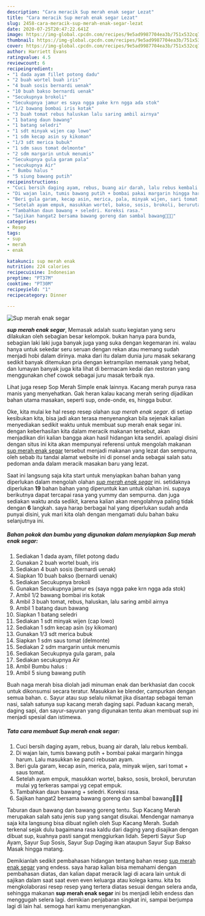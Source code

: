 ```yaml
---
description: "Cara meracik Sup merah enak segar Lezat"
title: "Cara meracik Sup merah enak segar Lezat"
slug: 2458-cara-meracik-sup-merah-enak-segar-lezat
date: 2020-07-25T20:47:22.641Z
image: https://img-global.cpcdn.com/recipes/9e5ad9987704ea3b/751x532cq70/sup-merah-enak-segar-foto-resep-utama.jpg
thumbnail: https://img-global.cpcdn.com/recipes/9e5ad9987704ea3b/751x532cq70/sup-merah-enak-segar-foto-resep-utama.jpg
cover: https://img-global.cpcdn.com/recipes/9e5ad9987704ea3b/751x532cq70/sup-merah-enak-segar-foto-resep-utama.jpg
author: Harriett Evans
ratingvalue: 4.5
reviewcount: 6
recipeingredient:
- "1 dada ayam fillet potong dadu"
- "2 buah wortel buah iris"
- "4 buah sosis bernardi uenak"
- "10 buah bakso bernardi uenak"
- "Secukupnya brokoli"
- "Secukupnya jamur es saya ngga pake krn ngga ada stok"
- "1/2 bawang bombai iris kotak"
- "3 buah tomat rebus haluskan lalu saring ambil airnya"
- "1 batang daun bawang"
- "1 batang seledri"
- "1 sdt minyak wijen cap lowo"
- "1 sdm kecap asin sy kikoman"
- "1/3 sdt merica bubuk"
- "1 sdm saus tomat delmonte"
- "2 sdm margarin untuk menumis"
- "Secukupnya gula garam pala"
- "secukupnya Air"
- " Bumbu halus "
- "5 siung bawang putih"
recipeinstructions:
- "Cuci bersih daging ayam, rebus, buang air darah, lalu rebus kembali."
- "Di wajan lain, tumis bawang putih + bombai pakai margarin hingga harum. Lalu masukkan ke panci rebusan ayam."
- "Beri gula garam, kecap asin, merica, pala, minyak wijen, sari tomat + saus tomat."
- "Setelah ayam empuk, masukkan wortel, bakso, sosis, brokoli, berurutan mulai yg terkeras sampai yg cepat empuk."
- "Tambahkan daun bawang + seledri. Koreksi rasa."
- "Sajikan hangat2 bersama bawang goreng dan sambal bawang🥰🥰🥰"
categories:
- Resep
tags:
- sup
- merah
- enak

katakunci: sup merah enak 
nutrition: 224 calories
recipecuisine: Indonesian
preptime: "PT37M"
cooktime: "PT30M"
recipeyield: "1"
recipecategory: Dinner

---
```



![Sup merah enak segar](https://img-global.cpcdn.com/recipes/9e5ad9987704ea3b/751x532cq70/sup-merah-enak-segar-foto-resep-utama.jpg)

<b><i>sup merah enak segar</i></b>, Memasak adalah suatu kegiatan yang seru dilakukan oleh sebagian besar kelompok. bukan hanya para bunda, sebagian laki laki juga banyak juga yang suka dengan kegemaran ini. walau hanya untuk sekedar seru seruan dengan rekan atau memang sudah menjadi hobi dalam dirinya. maka dari itu dalam dunia juru masak sekarang sedikit banyak ditemukan pria dengan ketrampilan memasak yang hebat, dan lumayan banyak juga kita lihat di bermacam kedai dan restoran yang menggunakan chef cowok sebagai juru masak terbaik nya.

Lihat juga resep Sop Merah Simple enak lainnya. Kacang merah punya rasa manis yang menyehatkan. Gak heran kalau kacang merah sering dijadikan bahan utama masakan, seperti sup, onde-onde, es, hingga bubur.

Oke, kita mulai ke hal resep resep olahan <i>sup merah enak segar</i>. di setiap kesibukan kita, bisa jadi akan terasa menyenangkan bila sejenak kalian menyediakan sedikit waktu untuk membuat sup merah enak segar ini. dengan keberhasilan kita dalam meracik makanan tersebut, akan menjadikan diri kalian bangga akan hasil hidangan kita sendiri. apalagi disini dengan situs ini kita akan mempunyai referensi untuk mengolah makanan <u>sup merah enak segar</u> tersebut menjadi makanan yang lezat dan sempurna, oleh sebab itu tandai alamat website ini di ponsel anda sebagai salah satu pedoman anda dalam meracik masakan baru yang lezat.


Saat ini langsung saja kita start untuk menyiapkan bahan bahan yang diperlukan dalam mengolah olahan <u><i>sup merah enak segar</i></u> ini. setidaknya diperlukan <b>19</b> bahan bahan yang diperuntuk kan untuk olahan ini. supaya berikutnya dapat tercapai rasa yang yummy dan sempurna. dan juga sediakan waktu anda sedikit, karena kalian akan mengolahnya paling tidak dengan <b>6</b> langkah. saya harap berbagai hal yang diperlukan sudah anda punyai disini, yuk mari kita olah dengan mengamati dulu bahan baku selanjutnya ini.

<!--inarticleads1-->

##### Bahan pokok dan bumbu yang digunakan dalam menyiapkan Sup merah enak segar:

1. Sediakan 1 dada ayam, fillet potong dadu
1. Gunakan 2 buah wortel buah, iris
1. Sediakan 4 buah sosis (bernardi uenak)
1. Siapkan 10 buah bakso (bernardi uenak)
1. Sediakan Secukupnya brokoli
1. Gunakan Secukupnya jamur es (saya ngga pake krn ngga ada stok)
1. Ambil 1/2 bawang bombai iris kotak
1. Ambil 3 buah tomat, rebus, haluskan, lalu saring ambil airnya
1. Ambil 1 batang daun bawang
1. Siapkan 1 batang seledri
1. Sediakan 1 sdt minyak wijen (cap lowo)
1. Sediakan 1 sdm kecap asin (sy kikoman)
1. Gunakan 1/3 sdt merica bubuk
1. Siapkan 1 sdm saus tomat (delmonte)
1. Sediakan 2 sdm margarin untuk menumis
1. Sediakan Secukupnya gula garam, pala
1. Sediakan secukupnya Air
1. Ambil  Bumbu halus :
1. Ambil 5 siung bawang putih


Buah naga merah bisa diolah jadi minuman enak dan berkhasiat dan cocok untuk dikonsumsi secara teratur. Masukkan ke blender, campurkan dengan semua bahan. c. Sayur atau sup selalu nikmat jika disantap sebagai teman nasi, salah satunya sup kacang merah daging sapi. Paduan kacang merah, daging sapi, dan sayur-sayuran yang digunakan tentu akan membuat sup ini menjadi spesial dan istimewa. 

<!--inarticleads2-->

##### Tata cara membuat Sup merah enak segar:

1. Cuci bersih daging ayam, rebus, buang air darah, lalu rebus kembali.
1. Di wajan lain, tumis bawang putih + bombai pakai margarin hingga harum. Lalu masukkan ke panci rebusan ayam.
1. Beri gula garam, kecap asin, merica, pala, minyak wijen, sari tomat + saus tomat.
1. Setelah ayam empuk, masukkan wortel, bakso, sosis, brokoli, berurutan mulai yg terkeras sampai yg cepat empuk.
1. Tambahkan daun bawang + seledri. Koreksi rasa.
1. Sajikan hangat2 bersama bawang goreng dan sambal bawang🥰🥰🥰


Taburan daun bawang dan bawang goreng tentu. Sup Kacang Merah merupakan salah satu jenis sup yang sangat disukai. Mendengar namanya saja kita langsung bisa dibuat ngileh oleh Sup Kacang Merah. Sudah terkenal sejak dulu bagaimana rasa kaldu dari daging yang disajikan dengan dibuat sup, kuahnya pasti sangat menggiurkan lidah. Seperti Sayur Sup Ayam, Sayur Sup Sosis, Sayur Sup Daging ikan ataupun Sayur Sup Bakso Masak hingga matang. 

Demikianlah sedikit pembahasan hidangan tentang bahan resep <u>sup merah enak segar</u> yang endess. saya harap kalian bisa memahami dengan pembahasan diatas, dan kalian dapat meracik lagi di acara lain untuk di sajikan dalam saat saat even even keluarga atau kolega kamu. kita bs mengkolaborasi resep resep yang tertera diatas sesuai dengan selera anda, sehingga makanan <b>sup merah enak segar</b> ini bs menjadi lebih endess dan menggugah selera lagi. demikian penjabaran singkat ini, sampai berjumpa lagi di lain hal. semoga hari kamu menyenangkan.
